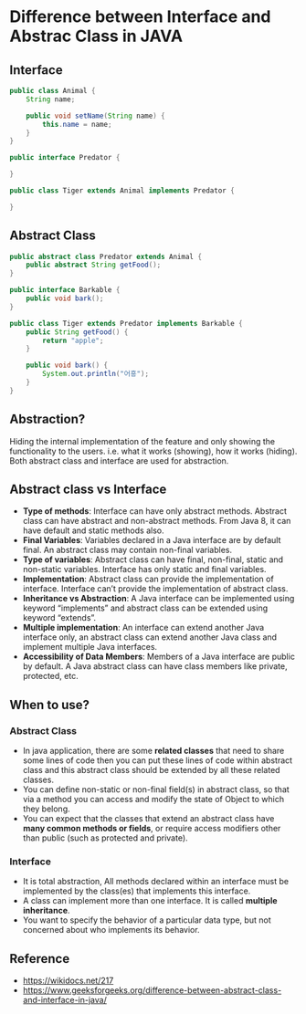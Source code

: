 # Difference between Interface and Abstrac Class in JAVA

## Interface

```Java
public class Animal {
    String name;

    public void setName(String name) {
        this.name = name;
    }
}

public interface Predator {

}

public class Tiger extends Animal implements Predator {

}
```


## Abstract Class
```Java
public abstract class Predator extends Animal {
    public abstract String getFood();
}

public interface Barkable {
    public void bark();
}

public class Tiger extends Predator implements Barkable {
    public String getFood() {
        return "apple";
    }

    public void bark() {
        System.out.println("어흥");
    }
}
```



## Abstraction?
Hiding the internal implementation of the feature and only showing the functionality to the users. 
i.e. what it works (showing), how it works (hiding). 
Both abstract class and interface are used for abstraction.



## Abstract class vs Interface
- <b>Type of methods</b>: Interface can have only abstract methods. Abstract class can have abstract and non-abstract methods. From Java 8, it can have default and static methods also.
- <b>Final Variables</b>: Variables declared in a Java interface are by default final. An abstract class may contain non-final variables.
- <b>Type of variables</b>: Abstract class can have final, non-final, static and non-static variables. Interface has only static and final variables.
- <b>Implementation</b>: Abstract class can provide the implementation of interface. Interface can’t provide the implementation of abstract class.
- <b>Inheritance vs Abstraction</b>: A Java interface can be implemented using keyword “implements” and abstract class can be extended using keyword “extends”.
- <b>Multiple implementation</b>: An interface can extend another Java interface only, an abstract class can extend another Java class and implement multiple Java interfaces.
- <b>Accessibility of Data Members</b>: Members of a Java interface are public by default. A Java abstract class can have class members like private, protected, etc.


## When to use?

### Abstract Class
- In java application, there are some <b>related classes</b> that need to share some lines of code 
then you can put these lines of code within abstract class 
and this abstract class should be extended by all these related classes.
- You can define non-static or non-final field(s) in abstract class, 
so that via a method you can access and modify the state of Object to which they belong.
- You can expect that the classes that extend an abstract class have <b>many common methods or fields</b>, 
or require access modifiers other than public (such as protected and private).

### Interface
- It is total abstraction, All methods declared within an interface must be implemented by the class(es) that implements this interface.
- A class can implement more than one interface. It is called <b>multiple inheritance</b>.
- You want to specify the behavior of a particular data type, but not concerned about who implements its behavior.



## Reference
- https://wikidocs.net/217
- https://www.geeksforgeeks.org/difference-between-abstract-class-and-interface-in-java/
